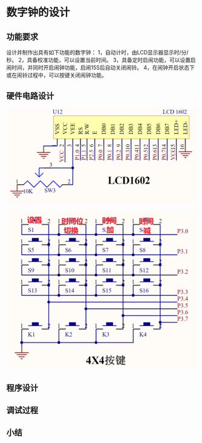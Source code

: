 #  数字钟的设计

## 功能要求
设计并制作出具有如下功能的数字钟：
1，自动计时，由LCD显示器显示时/分/秒。
2，具备校准功能，可以设置当前时间。
3，具备定时启闹功能，可以设置启闹时间，并同时开启闹钟功能，启闹15S后自动关闭闹铃。
4，在闹钟开启状态下或在闹铃过程中，可以按键关闭闹钟功能。


## 硬件电路设计

![LCD](lcd1602.png)

![btn](buttons.png)


## 程序设计

## 调试过程

## 小结